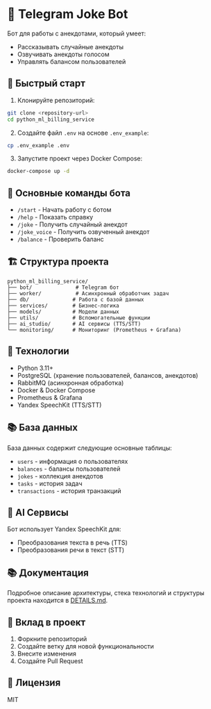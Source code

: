 # 🤖 Telegram Joke Bot

Бот для работы с анекдотами, который умеет:
- Рассказывать случайные анекдоты
- Озвучивать анекдоты голосом
- Управлять балансом пользователей

## 🚀 Быстрый старт

1. Клонируйте репозиторий:
```bash
git clone <repository-url>
cd python_ml_billing_service
```

2. Создайте файл `.env` на основе `.env_example`:
```bash
cp .env_example .env
```

3. Запустите проект через Docker Compose:
```bash
docker-compose up -d
```

## 📝 Основные команды бота

- `/start` - Начать работу с ботом
- `/help` - Показать справку
- `/joke` - Получить случайный анекдот
- `/joke_voice` - Получить озвученный анекдот
- `/balance` - Проверить баланс

## 🏗️ Структура проекта

```
python_ml_billing_service/
├── bot/              # Telegram бот
├── worker/           # Асинхронный обработчик задач
├── db/              # Работа с базой данных
├── services/        # Бизнес-логика
├── models/          # Модели данных
├── utils/           # Вспомогательные функции
├── ai_studio/       # AI сервисы (TTS/STT)
└── monitoring/      # Мониторинг (Prometheus + Grafana)
```

## 🔧 Технологии

- Python 3.11+
- PostgreSQL (хранение пользователей, балансов, анекдотов)
- RabbitMQ (асинхронная обработка)
- Docker & Docker Compose
- Prometheus & Grafana
- Yandex SpeechKit (TTS/STT)

## 📚 База данных

База данных содержит следующие основные таблицы:
- `users` - информация о пользователях
- `balances` - балансы пользователей
- `jokes` - коллекция анекдотов
- `tasks` - история задач
- `transactions` - история транзакций

## 🤖 AI Сервисы

Бот использует Yandex SpeechKit для:
- Преобразования текста в речь (TTS)
- Преобразования речи в текст (STT)

## 📚 Документация

Подробное описание архитектуры, стека технологий и структуры проекта находится в [DETAILS.md](DETAILS.md).

## 🤝 Вклад в проект

1. Форкните репозиторий
2. Создайте ветку для новой функциональности
3. Внесите изменения
4. Создайте Pull Request

## 📄 Лицензия

MIT
